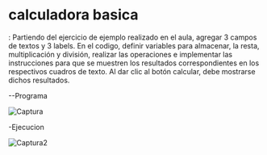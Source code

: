 # calculadora basica

: Partiendo del ejercicio de ejemplo realizado en el aula, agregar 3 campos de
textos y 3 labels. En el codigo, definir variables para almacenar, la resta, multiplicación
y división, realizar las operaciones e implementar las instrucciones para que se muestren
los resultados correspondientes en los respectivos cuadros de texto. Al dar clic al botón
calcular, debe mostrarse dichos resultados.

--Programa


![Captura](https://github.com/wilmer89419/Ejercicio2-CalculadoraBasica/assets/153393033/6da5e73e-e899-4eed-9570-f32a0174dc96)

-Ejecucion


![Captura2](https://github.com/wilmer89419/Ejercicio2-CalculadoraBasica/assets/153393033/8a287444-9b4e-479c-9370-7148301ea824)

